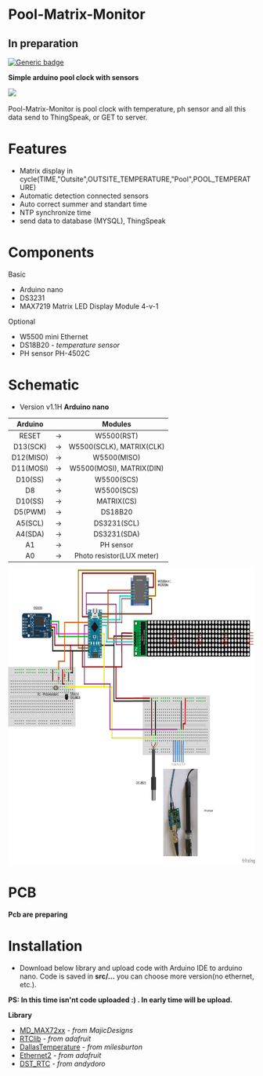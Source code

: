 # Pool-Matrix-Monitor
## In preparation
[![Generic badge](https://img.shields.io/badge/Version-1.0-yellow.svg)](https://github.com/fandau1/Pool-Matrix-Monitor/README_CZ.md)

**Simple arduino pool clock with sensors**

<img src="image/matrix-cycle.gif" height="300" />

Pool-Matrix-Monitor is pool clock with temperature, ph sensor and all this data send to ThingSpeak, or GET to server.

# Features
  * Matrix display in cycle(TIME,"Outsite",OUTSITE_TEMPERATURE,"Pool",POOL_TEMPERATURE)
  * Automatic detection connected sensors
  * Auto correct summer and standart time
  * NTP synchronize time
  * send data to database (MYSQL), ThingSpeak

# Components
Basic
  * Arduino nano
  * DS3231
  * MAX7219 Matrix LED Display Module 4-v-1
  
Optional   
  * W5500 mini Ethernet
  * DS18B20 *- temperature sensor*
  * PH sensor PH-4502C 
    
# Schematic
  * Version v1.1H **Arduino nano**

|  Arduino  |   |  Modules  |
| :-------: |---|  :------: |
| RESET | -> | W5500(RST) |
| D13(SCK) | -> | W5500(SCLK), MATRIX(CLK) |
| D12(MISO) | -> | W5500(MISO) |
| D11(MOSI) | -> | W5500(MOSI), MATRIX(DIN) |
| D10(SS) | -> | W5500(SCS) |
| D8 | -> | W5500(SCS) |
| D10(SS) | -> | MATRIX(CS) |
| D5(PWM) | -> | DS18B20 |
| A5(SCL) | -> | DS3231(SCL) |
| A4(SDA) | -> | DS3231(SDA) |
| A1 | -> | PH sensor |
| A0 | -> | Photo resistor(LUX meter) |

<img src="image/pool-scheme.png" height="600" />

# PCB
  **Pcb are preparing**

# Installation
 * Download below library and upload code with Arduino IDE to arduino nano. Code is saved in **src/...** you can choose more version(no ethernet, etc.).
 
 **PS: In this time isn'nt code uploaded :) . In early time will be upload.**
 
**Library**
  * [MD_MAX72xx](https://github.com/MajicDesigns/MD_MAX72XX) - *from MajicDesigns*
  * [RTClib](https://github.com/adafruit/RTClib) - *from adafruit*
  * [DallasTemperature](https://github.com/milesburton/Arduino-Temperature-Control-Library) - *from milesburton*
  * [Ethernet2](https://github.com/adafruit/Ethernet2) - *from adafruit*
  * [DST_RTC](https://github.com/andydoro/DST_RTC) - *from andydoro*
